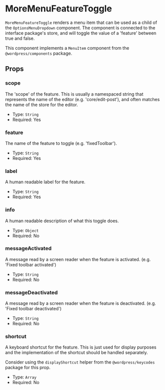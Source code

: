 # MoreMenuFeatureToggle

`MoreMenuFeatureToggle` renders a menu item that can be used as a child of the `OptionsMenuDropdown` component. The component
is connected to the interface package's store, and will toggle the value of a 'feature' between true and false.

This component implements a `MenuItem` component from the `@wordpress/components` package.

## Props

### scope

The 'scope' of the feature. This is usually a namespaced string that represents the name of the editor (e.g. 'core/edit-post'), and often matches the name of the store for the editor.

-   Type: `String`
-   Required: Yes

### feature

The name of the feature to toggle (e.g. 'fixedToolbar').

-   Type: `String`
-   Required: Yes

### label

A human readable label for the feature.

-   Type: `String`
-   Required: Yes

### info

A human readable description of what this toggle does.

-   Type: `Object`
-   Required: No

### messageActivated

A message read by a screen reader when the feature is activated. (e.g. 'Fixed toolbar activated')

-   Type: `String`
-   Required: No

### messageDeactivated

A message read by a screen reader when the feature is deactivated. (e.g. 'Fixed toolbar deactivated')

-   Type: `String`
-   Required: No

### shortcut

A keyboard shortcut for the feature. This is just used for display purposes and the implementation of the shortcut should be handled separately.

Consider using the `displayShortcut` helper from the `@wordpress/keycodes` package for this prop.

-   Type: `Array`
-   Required: No

